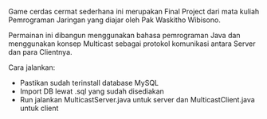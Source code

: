 Game cerdas cermat sederhana ini merupakan Final Project dari mata kuliah Pemrograman Jaringan yang diajar oleh Pak Waskitho Wibisono.

Permainan ini dibangun menggunakan bahasa pemrograman Java dan menggunakan konsep Multicast sebagai protokol komunikasi antara Server dan para Clientnya.

Cara jalankan:
- Pastikan sudah terinstall database MySQL
- Import DB lewat .sql yang sudah disediakan
- Run jalankan MulticastServer.java untuk server dan MulticastClient.java untuk client
